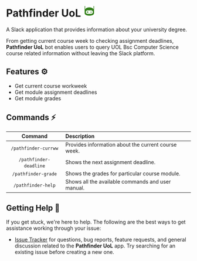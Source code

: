 # Pathfinder UoL ![App logo](docs/assets/app_logo.jpg)

A Slack application that provides information about your university degree.

From getting current course week to checking assignment deadlines, <b>Pathfinder UoL</b> bot enables users to query UOL Bsc Computer Science course related information without leaving the Slack platform.

## Features ⚙️
* Get current course workweek
* Get module assignment deadlines
* Get module grades

## Commands :zap:

| Command  | Description  |
| :---: | :--- |
| `/pathfinder-currww` | Provides information about the current course week.
| `/pathfinder-deadline` | Shows the next assignment deadline.
| `/pathfinder-grade` | Shows the grades for particular course module.
| `/pathfinder-help` | Shows all the available commands and user manual.

## Getting Help :safety_vest:

If you get stuck, we're here to help. The following are the best ways to get assistance working through your issue:

  * [Issue Tracker](https://github.com/UoL-Agile/agile-g1g2-zp9-CODE/issues) for questions, bug reports, feature requests, and general discussion related to the <b>Pathfinder UoL</b> app. Try searching for an existing issue before creating a new one.
